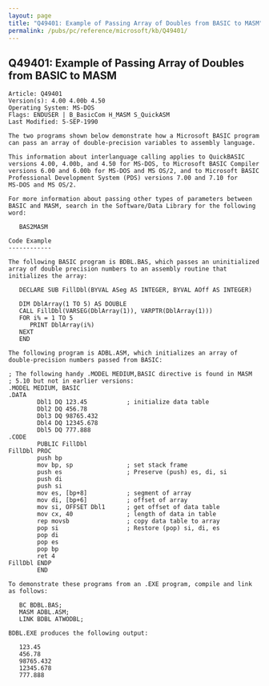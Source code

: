 ```yaml
---
layout: page
title: "Q49401: Example of Passing Array of Doubles from BASIC to MASM"
permalink: /pubs/pc/reference/microsoft/kb/Q49401/
---
```


## Q49401: Example of Passing Array of Doubles from BASIC to MASM

	Article: Q49401
	Version(s): 4.00 4.00b 4.50
	Operating System: MS-DOS
	Flags: ENDUSER | B_BasicCom H_MASM S_QuickASM
	Last Modified: 5-SEP-1990
	
	The two programs shown below demonstrate how a Microsoft BASIC program
	can pass an array of double-precision variables to assembly language.
	
	This information about interlanguage calling applies to QuickBASIC
	versions 4.00, 4.00b, and 4.50 for MS-DOS, to Microsoft BASIC Compiler
	versions 6.00 and 6.00b for MS-DOS and MS OS/2, and to Microsoft BASIC
	Professional Development System (PDS) versions 7.00 and 7.10 for
	MS-DOS and MS OS/2.
	
	For more information about passing other types of parameters between
	BASIC and MASM, search in the Software/Data Library for the following
	word:
	
	   BAS2MASM
	
	Code Example
	------------
	
	The following BASIC program is BDBL.BAS, which passes an uninitialized
	array of double precision numbers to an assembly routine that
	initializes the array:
	
	   DECLARE SUB FillDbl(BYVAL ASeg AS INTEGER, BYVAL AOff AS INTEGER)
	
	   DIM DblArray(1 TO 5) AS DOUBLE
	   CALL FillDbl(VARSEG(DblArray(1)), VARPTR(DblArray(1)))
	   FOR i% = 1 TO 5
	      PRINT DblArray(i%)
	   NEXT
	   END
	
	The following program is ADBL.ASM, which initializes an array of
	double-precision numbers passed from BASIC:
	
	; The following handy .MODEL MEDIUM,BASIC directive is found in MASM
	; 5.10 but not in earlier versions:
	.MODEL MEDIUM, BASIC
	.DATA
	        Dbl1 DQ 123.45           ; initialize data table
	        Dbl2 DQ 456.78
	        Dbl3 DQ 98765.432
	        Dbl4 DQ 12345.678
	        Dbl5 DQ 777.888
	.CODE
	        PUBLIC FillDbl
	FillDbl PROC
	        push bp
	        mov bp, sp               ; set stack frame
	        push es                  ; Preserve (push) es, di, si
	        push di
	        push si
	        mov es, [bp+8]           ; segment of array
	        mov di, [bp+6]           ; offset of array
	        mov si, OFFSET Dbl1      ; get offset of data table
	        mov cx, 40               ; length of data in table
	        rep movsb                ; copy data table to array
	        pop si                   ; Restore (pop) si, di, es
	        pop di
	        pop es
	        pop bp
	        ret 4
	FillDbl ENDP
	        END
	
	To demonstrate these programs from an .EXE program, compile and link
	as follows:
	
	   BC BDBL.BAS;
	   MASM ADBL.ASM;
	   LINK BDBL ATWODBL;
	
	BDBL.EXE produces the following output:
	
	   123.45
	   456.78
	   98765.432
	   12345.678
	   777.888
